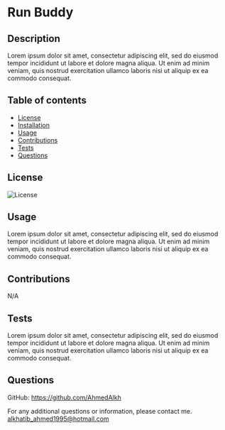 
  # Run Buddy

  ## Description
  Lorem ipsum dolor sit amet, consectetur adipiscing elit, sed do eiusmod tempor incididunt ut labore et dolore magna aliqua. Ut enim ad minim veniam, quis nostrud exercitation ullamco laboris nisi ut aliquip ex ea commodo consequat.

  ## Table of contents
  * [License](#license)
  * [Installation](#installation)
  * [Usage](#usage)
  * [Contributions](#contributions)
  * [Tests](#tests)
  * [Questions](#questions)
  
  ## License
  
  ![License](https://img.shields.io/badge/License-GPLv3-blue.svg)

  ## Usage
  Lorem ipsum dolor sit amet, consectetur adipiscing elit, sed do eiusmod tempor incididunt ut labore et dolore magna aliqua. Ut enim ad minim veniam, quis nostrud exercitation ullamco laboris nisi ut aliquip ex ea commodo consequat.

  ## Contributions
  N/A

  ## Tests
  Lorem ipsum dolor sit amet, consectetur adipiscing elit, sed do eiusmod tempor incididunt ut labore et dolore magna aliqua. Ut enim ad minim veniam, quis nostrud exercitation ullamco laboris nisi ut aliquip ex ea commodo consequat.

  ## Questions

  GitHub: https://github.com/AhmedAlkh

  For any additional questions or information, please contact me.
  [alkhatib_ahmed1995@hotmail.com](mailto:alkhatib_ahmed1995@hotmail.com)
